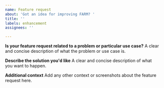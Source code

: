 ```yaml
---
name: Feature request
about: 'Got an idea for improving FARM? '
title: ''
labels: enhancement
assignees: ''

---
```


**Is your feature request related to a problem or particular use case?**
A clear and concise description of what the problem or use case is.

**Describe the solution you'd like**
A clear and concise description of what you want to happen.

**Additional context**
Add any other context or screenshots about the feature request here.
